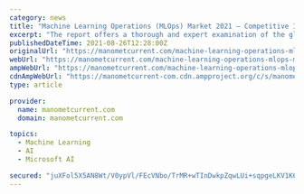```yaml
---
category: news
title: "Machine Learning Operations (MLOps) Market 2021 – Competitive Insights : Microsoft Corporation (Washington, US)"
excerpt: "The report offers a thorough and expert examination of the global trading conditions for the Machine Learning Operations (MLOps) Market . The complicated examination of development factors, prospects,"
publishedDateTime: 2021-08-26T12:28:00Z
originalUrl: "https://manometcurrent.com/machine-learning-operations-mlops-market-2021-competitive-insights-microsoft-corporation-washington-us/"
webUrl: "https://manometcurrent.com/machine-learning-operations-mlops-market-2021-competitive-insights-microsoft-corporation-washington-us/"
ampWebUrl: "https://manometcurrent.com/machine-learning-operations-mlops-market-2021-competitive-insights-microsoft-corporation-washington-us/"
cdnAmpWebUrl: "https://manometcurrent-com.cdn.ampproject.org/c/s/manometcurrent.com/machine-learning-operations-mlops-market-2021-competitive-insights-microsoft-corporation-washington-us/"
type: article

provider:
  name: manometcurrent.com
  domain: manometcurrent.com

topics:
  - Machine Learning
  - AI
  - Microsoft AI

secured: "juXFol5X5AN8Wt/V0ypVl/FEcVNbo/TrMR+wTInDwkpZqwLUi+sqpgeLKV1K6mtQAyzejvjhnRyDJaBsVxYXLMCm4mr9S+1LUss8twi9/QmTVXXpniwEjbWIqw0sFIJqZI5o3+WhlxJvbMXFKBFKQLoau0MEAuFfmgE54x+lAPEdC35McUcUFN/rIIpfU94XVu1xkuCiyFa9ouhMFHmG8ggcCmz8hnHYIq5fXKFtwtdsj3wzVIWOVZ4Iq5jfUl4J6GOVO+O3FjmpyouH753qkwho8Ev8gr7slLTIYKpiWR0Od4gxeWQlV9uOUadD2Rvs/erk4LEetWX5r+log+3S5HEbPn1uUMzpDVmpCYq9egg=;QMesIL0/HRjagg1DNyDV1A=="
---
```


